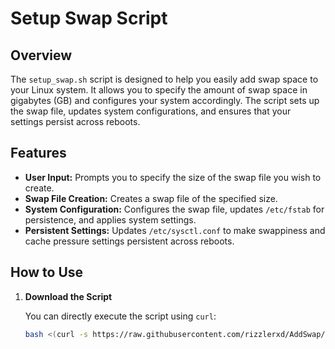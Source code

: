 # Setup Swap Script

## Overview

The `setup_swap.sh` script is designed to help you easily add swap space to your Linux system. It allows you to specify the amount of swap space in gigabytes (GB) and configures your system accordingly. The script sets up the swap file, updates system configurations, and ensures that your settings persist across reboots.

## Features

- **User Input:** Prompts you to specify the size of the swap file you wish to create.
- **Swap File Creation:** Creates a swap file of the specified size.
- **System Configuration:** Configures the swap file, updates `/etc/fstab` for persistence, and applies system settings.
- **Persistent Settings:** Updates `/etc/sysctl.conf` to make swappiness and cache pressure settings persistent across reboots.

## How to Use

1. **Download the Script**

   You can directly execute the script using `curl`:

   ```bash
   bash <(curl -s https://raw.githubusercontent.com/rizzlerxd/AddSwap/main/setup_swap.sh)
